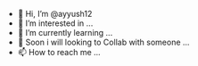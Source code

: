 - 👋 Hi, I’m @ayyush12
- 👀 I’m interested in ...
- 🌱 I’m currently learning ...
- 💞️ Soon i will looking to Collab with someone  ...
- 📫 How to reach me ...

<!---
ayyush12/ayyush12 is a ✨ special ✨ repository because its `README.md` (this file) appears on your GitHub profile.
You can click the Preview link to take a look at your changes.
--->
